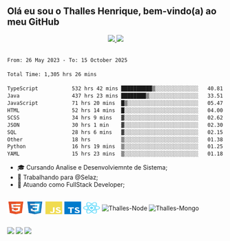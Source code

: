 ## Olá eu sou o Thalles Henrique, bem-vindo(a) ao meu GitHub

<div align="center">
  <a href="https://github.com/Thalles-HsA">
  <img height="180em" src="https://github-readme-stats.vercel.app/api?username=Thalles-HsA&show_icons=true&theme=radical&include_all_commits=true&count_private=true"/>
  <img height="180em" src="https://github-readme-stats.vercel.app/api/top-langs/?username=Thalles-HsA&exclude_repo=github-readme-stats,Pong,Freeway-JS&langs_count=5&theme=radical"/>
</div><br>
  
  <!--START_SECTION:waka-->

```txt
From: 26 May 2023 - To: 15 October 2025

Total Time: 1,305 hrs 26 mins

TypeScript           532 hrs 42 mins ██████████▒░░░░░░░░░░░░░░   40.81 %
Java                 437 hrs 23 mins ████████▒░░░░░░░░░░░░░░░░   33.51 %
JavaScript           71 hrs 20 mins  █▒░░░░░░░░░░░░░░░░░░░░░░░   05.47 %
HTML                 52 hrs 14 mins  █░░░░░░░░░░░░░░░░░░░░░░░░   04.00 %
SCSS                 34 hrs 9 mins   ▓░░░░░░░░░░░░░░░░░░░░░░░░   02.62 %
JSON                 30 hrs 1 min    ▓░░░░░░░░░░░░░░░░░░░░░░░░   02.30 %
SQL                  28 hrs 6 mins   ▓░░░░░░░░░░░░░░░░░░░░░░░░   02.15 %
Other                18 hrs          ▒░░░░░░░░░░░░░░░░░░░░░░░░   01.38 %
Python               16 hrs 19 mins  ▒░░░░░░░░░░░░░░░░░░░░░░░░   01.25 %
YAML                 15 hrs 23 mins  ▒░░░░░░░░░░░░░░░░░░░░░░░░   01.18 %
```

<!--END_SECTION:waka-->

  - 🎓 Cursando Analise e Desenvolviemnte de Sistema;
  - 🌱 Trabalhando para @Selaz;
  - 🎯 Atuando como FullStack Developer;
 
<div style="display: inline_block"><br>
  <img align="center" alt="Thalles-HTML" height="30" width="40" src="https://raw.githubusercontent.com/devicons/devicon/master/icons/html5/html5-original.svg">
  <img align="center" alt="Thalles-CSS" height="30" width="40" src="https://raw.githubusercontent.com/devicons/devicon/master/icons/css3/css3-original.svg">
  <img align="center" alt="Thalles-Js" height="30" width="40" src="https://raw.githubusercontent.com/devicons/devicon/master/icons/javascript/javascript-plain.svg">
  <img align="center" alt="Thalles-Ts" height="30" width="40" src="https://raw.githubusercontent.com/devicons/devicon/master/icons/typescript/typescript-plain.svg">
  <img align="center" alt="Thalles-React" height="30" width="40" src="https://raw.githubusercontent.com/devicons/devicon/master/icons/react/react-original.svg">
  <img align="center" alt="Thalles-Node" height="30" width="40" src="https://cdn.jsdelivr.net/gh/devicons/devicon/icons/nodejs/nodejs-original.svg" />
  <img align="center" alt="Thalles-Mongo" height="30" width="40" src="https://cdn.jsdelivr.net/gh/devicons/devicon/icons/mongodb/mongodb-original.svg" />
  
</div>

 ##
  
<div>
  <a href="https://www.linkedin.com/in/thalles-hsa" target="_blank"><img src="https://img.shields.io/badge/-LinkedIn-%230077B5?style=for-the-badge&logo=linkedin&logoColor=white" target="_blank"></a> 
  <a href="https://instagram.com/thalleshsa" target="_blank"><img src="https://img.shields.io/badge/-Instagram-%23E4405F?style=for-the-badge&logo=instagram&logoColor=white" target="_blank"></a>
  <a href = "mailto:thsa.henrique@gmail.com"><img src="https://img.shields.io/badge/-Gmail-%23333?style=for-the-badge&logo=gmail&logoColor=white" target="_blank"></a>
   
</div>
